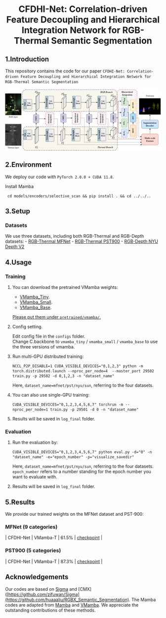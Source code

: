 
<div align="center">
<h1> CFDHI-Net: Correlation-driven Feature Decoupling and Hierarchical Integration Network for RGB-Thermal Semantic Segmentation </h1>




</div>


## 1.Introduction

This repository contains the code for our paper `CFDHI-Net: Correlation-driven Feature Decoupling and Hierarchical Integration Network for RGB-Thermal Semantic Segmentation`

![](figs/overall.png)

## 2.Environment

We deploy our code with `PyTorch 2.0.0 + CUDA 11.8`.

Install Mamba
 ```shell
  cd models/encoders/selective_scan && pip install . && cd ../../..
 ```

## 3.Setup

### Datasets

 We use three datasets, including both RGB-Thermal and RGB-Depth datasets:
    - [RGB-Thermal MFNet](https://github.com/haqishen/MFNet-pytorch)
    - [RGB-Thermal PST900](https://github.com/ShreyasSkandanS/pst900_thermal_rgb)
    - [RGB-Depth NYU Depth V2](https://cs.nyu.edu/~silberman/datasets/nyu_depth_v2.html)


## 4.Usage

### Training
1. You can download the pretrained VMamba weights:

    - [VMamba_Tiny](https://drive.google.com/file/d/1W0EFQHvX4Cl6krsAwzlR-VKqQxfWEdM8/view?usp=drive_link).
    - [VMamba_Small](https://drive.google.com/file/d/1671QXJ-faiNX4cYUlXxf8kCpAjeA4Oah/view?usp=drive_link).
    - [VMamba_Base](https://drive.google.com/file/d/1qdH-CQxyUFLq6hElxCANz19IoS-_Cm1L/view?usp=drive_link).

    <u> Please put them under `pretrained/vmamba/`. </u>


2. Config setting.

    Edit config file in the `configs` folder.    
    Change C.backbone to `vmamba_tiny` / `vmamba_small` / `vmamba_base` to use the three versions of vmamba. 

3. Run multi-GPU distributed training:

    ```shell
    NCCL_P2P_DISABLE=1 CUDA_VISIBLE_DEVICES="0,1,2,3" python -m torch.distributed.launch --nproc_per_node=4  --master_port 29502 train.py -p 29502 -d 0,1,2,3 -n "dataset_name"
    ```

    Here, `dataset_name=mfnet/pst/nyu/sun`, referring to the four datasets.

4. You can also use single-GPU training:

    ```shell
    CUDA_VISIBLE_DEVICES="0,1,2,3,4,5,6,7" torchrun -m --nproc_per_node=1 train.py -p 29501 -d 0 -n "dataset_name" 
    ```
5. Results will be saved in `log_final` folder.


### Evaluation
1. Run the evaluation by:

    ```shell
    CUDA_VISIBLE_DEVICES="0,1,2,3,4,5,6,7" python eval.py -d="0" -n "dataset_name" -e="epoch_number" -p="visualize_savedir"
    ```

    Here, `dataset_name=mfnet/pst/nyu/sun`, referring to the four datasets.\
    `epoch_number` refers to a number standing for the epoch number you want to evaluate with.

2. Results will be saved in `log_final` folder.

## 5.Results

We provide our trained weights on the MFNet dataset and PST-900:

### MFNet (9 categories)
| CFDHI-Net | VMamba-T | 61.5% | [checkpoint](https://pan.baidu.com/s/1TvX6T3QkFf2nNa3cUL_Ujg?pwd=8brs) |

### PST900 (5 categories)
| CFDHI-Net | VMamba-T | 87.3% | [checkpoint](https://pan.baidu.com/s/1ocG0-gyTJy3oS0dlDop93w?pwd=a4gc) |


## Acknowledgements

Our codes are based on [Sigma](https://github.com/zifuwan/Sigma) and [CMX]([https://github.com/zifuwan/Sigma](https://github.com/huaaaliu/RGBX_Semantic_Segmentation). The Mamba codes are adapted from [Mamba](https://github.com/state-spaces/mamba) and [VMamba](https://github.com/MzeroMiko/VMamba). We appreciate the outstanding contributions of these methods.


